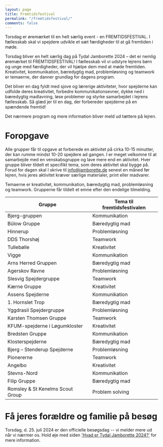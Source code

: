 ```yaml
---
layout: page
title: Fremtidsfestival
permalink: "/fremtidsfestival/"
comments: false
---
```


Torsdag er øremærket til en helt særlig event - en FREMTIDSFESTIVAL. I fællesskab skal vi spejdere udvikle et sæt færdigheder til at gå fremtiden i møde. 

Torsdag bliver en helt særlig dag på Tydal Jamborette 2024 – det er nemlig øremærket til FREMTIDSFESTIVAL! I fællesskab vil vi udstyre lejrens børn og unge med færdigheder, der vil hjælpe dem med at møde fremtiden. Kreativitet, kommunikation, bæredygtig mad, problemløsning og teamwork er temaerne, der danner grundlag for dagens program.

Det bliver en dag fyldt med sjove og lærerige aktiviteter, hvor spejderne kan udfolde deres kreativitet, forbedre kommunikationsevner, dykke ned i bæredygtig madlavning, løse problemer og styrke samarbejdet i lejrens fællesskab. Så glæd jer til en dag, der forbereder spejderne på en spændende fremtid!

Det nærmere program og mere information bliver meld ud tættere på lejren.

# Foropgave

Alle grupper får til opgave at forberede en aktivitet på cirka 10-15 minutter, der kan rumme mindst 10-20 spejdere ad gangen. I er meget velkomne til at samarbejde med en venskabsgruppe og lave mere end en aktivitet.
Hver gruppe bliver tildelt et specifikt tema, som deres aktivitet skal bygge på. Forud for dagen skal I skrive til [info@jamborette.de](mailto:info@jamborette.de) senest en måned før lejren, hvis jeres aktivitet kræver særlige materialer, print eller madvarer.

Temaerne er kreativitet, kommunikation, bæredygtig mad, problemløsning og teamwork. Grupperne får tildelt et emne efter den endelige tilmelding.

| Gruppe                           | Tema til fremtidsfestivalen |
| -------------------------------- | --------------------------- |
| Bjerg-gruppen                    | Kommunikation               |
| Bülow Gruppe                     | Bæredygtig mad              |
| Hinnerup                         | Problemløsning              |
| DDS Thorshøj                     | Teamwork                    |
| Tullebølle                       | Kreativitet                 |
| Vigge                            | Kommunikation               |
| Arns Herred Gruppen              | Bæredygtig mad              |
| Agerskov Ravne                   | Problemløsning              |
| Slesvig Spejdergruppe            | Teamwork                    |
| Kærne Gruppe                     | Kreativitet                 |
| Assens Spejderne                 | Kommunikation               |
| 1.  Hornslet Trop                | Bæredygtig mad              |
| Yggdrasil Spejdergruppe          | Problemløsning              |
| Karsten Thomsen Gruppe           | Teamwork                    |
| KFUM-spejderne i Løgumkloster    | Kreativitet                 |
| Bredsten Gruppe                  | Kommunikation               |
| Klosterspejderne                 | Bæredygtig mad              |
| Bjerg – Stenderup Spejderne      | Problemløsning              |
| Pionererne                       | Teamwork                    |
| Angelbo                          | Kreativitet                 |
| Stevns-Nord                      | Kommunikation               |
| Filip Gruppe                     | Bæredygtig mad              |
| Romsley & St Kenelms Scout Group | Problem solving             |

# Få jeres forældre og familie på besøg

Torsdag, d. 25. juli 2024 er den officielle besøgsdag -- vi melder mere ud når vi nærmer os. Hold øje med siden ['Hvad er Tydal Jamborette 2024?'](/hvis-du-er/forælder/) for mere information.
